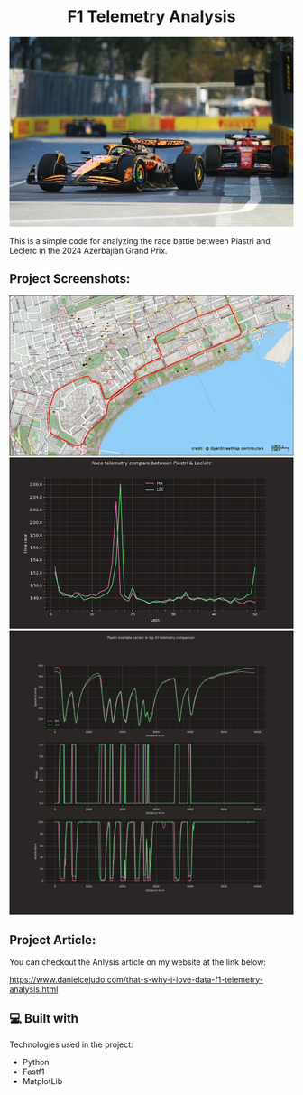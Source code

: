 <h1 align="center" id="title">F1 Telemetry Analysis</h1>

<p align="center"><img src="images/piastri-leclerc.png" alt="project-image"></p>

<p id="description">This is a simple code for analyzing the race battle between Piastri and Leclerc in the 2024 Azerbajian Grand Prix.</p>

<h2>Project Screenshots:</h2>

<img src="images/AzerbaijanGP.png" alt="project-screenshot">

<img src="images/Race.png" alt="project-screenshot">

<img src="images/Overtake.png" alt="project-screenshot">

<h2>Project Article:</h2>

You can checkout the Anlysis article on my website at the link below: 

https://www.danielcejudo.com/that-s-why-i-love-data-f1-telemetry-analysis.html

<h2>💻 Built with</h2>

Technologies used in the project:

*   Python
*   Fastf1
*   MatplotLib